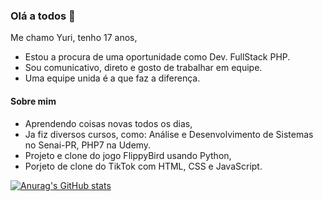 ### Olá a todos 👋
  Me chamo Yuri, tenho 17 anos, 
  - Estou a procura de uma oportunidade como Dev. FullStack PHP.
  - Sou comunicativo, direto e gosto de trabalhar em equipe.
  - Uma equipe unida é a que faz a diferença.

#### Sobre mim 
  
  - Aprendendo coisas novas todos os dias,
  - Ja fiz diversos cursos, como: 
        Análise e Desenvolvimento de Sistemas no Senai-PR,
        PHP7 na Udemy.
  - Projeto e clone do jogo FlippyBird usando Python,
  - Porjeto de clone do TikTok com HTML, CSS e JavaScript.

[![Anurag's GitHub stats](https://github-readme-stats.vercel.app/api?username=YuriiTerezin&show_icons=true&theme=dark)](https://github.com/anuraghazra/github-readme-stats)
